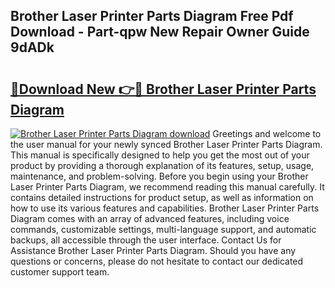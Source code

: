 ## Brother Laser Printer Parts Diagram Free Pdf Download - Part-qpw New Repair Owner Guide 9dADk

# <h2><a href="http://dfse70.blite.top/?on=Brother+Laser+Printer+Parts+Diagram">🔗Download New 👉🔴 Brother Laser Printer Parts Diagram</a></h2>

[![Brother Laser Printer Parts Diagram download](https://i.imgur.com/lujVjoI.png)](http://dfse70.blite.top/?on=Brother+Laser+Printer+Parts+Diagram)
Greetings and welcome to the user manual for your newly synced Brother Laser Printer Parts Diagram. This manual is specifically designed to help you get the most out of your product by providing a thorough explanation of its features, setup, usage, maintenance, and problem-solving. Before you begin using your Brother Laser Printer Parts Diagram, we recommend reading this manual carefully. It contains detailed instructions for product setup, as well as information on how to use its various features and capabilities. Brother Laser Printer Parts Diagram comes with an array of advanced features, including voice commands, customizable settings, multi-language support, and automatic backups, all accessible through the user interface. Contact Us for Assistance Brother Laser Printer Parts Diagram. Should you have any questions or concerns, please do not hesitate to contact our dedicated customer support team.
